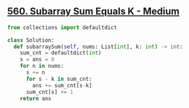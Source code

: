 ## [560. Subarray Sum Equals K - Medium](https://leetcode.com/problems/subarray-sum-equals-k/)

```python
from collections import defaultdict

class Solution:
  def subarraySum(self, nums: List[int], k: int) -> int:
    sum_cnt = defaultdict(int)
    s = ans = 0
    for n in nums:
      s += n
      for s - k in sum_cnt:
        ans += sum_cnt[s-k]
      sum_cnt[s] += 1
    return ans
```
